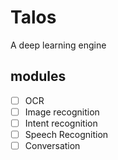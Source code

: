 # Talos
A deep learning engine
## modules
- [ ] OCR
- [ ] Image recognition
- [ ] Intent recognition
- [ ] Speech Recognition
- [ ] Conversation
